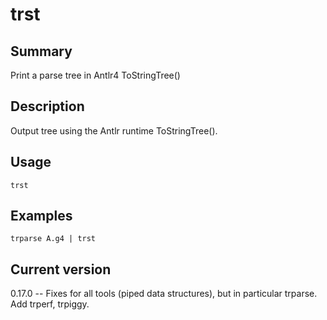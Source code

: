 # trst

## Summary

Print a parse tree in Antlr4 ToStringTree()

## Description

Output tree using the Antlr runtime ToStringTree().

## Usage

    trst

## Examples

    trparse A.g4 | trst

## Current version

0.17.0 -- Fixes for all tools (piped data structures), but in particular trparse. Add trperf, trpiggy.
